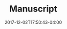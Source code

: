 ---
title: Manuscript
summary: Paper submitted to sigspatial
external_link: https://github.com/uic-evl/deep-shadows/tree/dev
date: '2017-12-02T17:50:43-04:00'
---